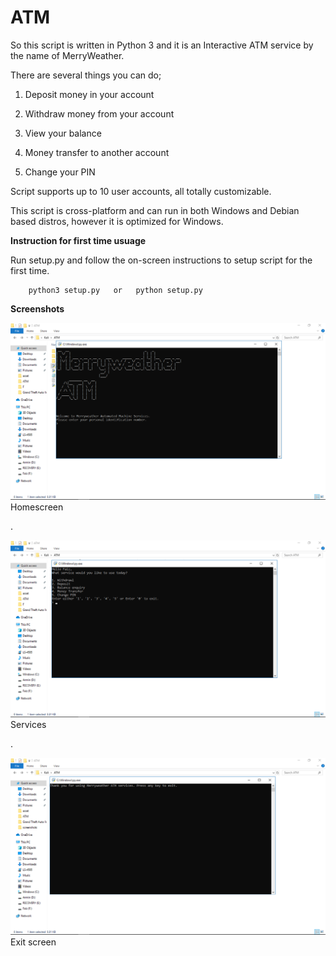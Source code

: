 # ATM
So this script is written in Python 3 and it is an Interactive ATM service by the name of MerryWeather. 

There are several things you can do;

1. Deposit money in your account

2. Withdraw money from your account

3. View your balance

4. Money transfer to another account

5. Change your PIN

Script supports up to 10 user accounts, all totally customizable.

This script is cross-platform and can run in both Windows and Debian based distros, however it is optimized for Windows.


**Instruction for first time usuage**

Run setup.py and follow the on-screen instructions to setup script for the first time.

        python3 setup.py   or   python setup.py



**Screenshots**

![Homescreen](https://raw.githubusercontent.com/Faiz-Anjum/ATM/main/screenshots/homescreen.png)
Homescreen

.

![Services](https://raw.githubusercontent.com/Faiz-Anjum/ATM/main/screenshots/services.png)
Services

.

![Exiting](https://raw.githubusercontent.com/Faiz-Anjum/ATM/main/screenshots/exit.png)
Exit screen










